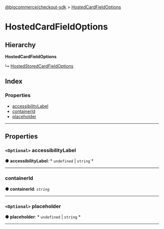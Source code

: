 [@bigcommerce/checkout-sdk](../README.md) > [HostedCardFieldOptions](../interfaces/hostedcardfieldoptions.md)

# HostedCardFieldOptions

## Hierarchy

**HostedCardFieldOptions**

↳  [HostedStoredCardFieldOptions](hostedstoredcardfieldoptions.md)

## Index

### Properties

* [accessibilityLabel](hostedcardfieldoptions.md#accessibilitylabel)
* [containerId](hostedcardfieldoptions.md#containerid)
* [placeholder](hostedcardfieldoptions.md#placeholder)

---

## Properties

<a id="accessibilitylabel"></a>

### `<Optional>` accessibilityLabel

**● accessibilityLabel**: * `undefined` &#124; `string`
*

___
<a id="containerid"></a>

###  containerId

**● containerId**: *`string`*

___
<a id="placeholder"></a>

### `<Optional>` placeholder

**● placeholder**: * `undefined` &#124; `string`
*

___

